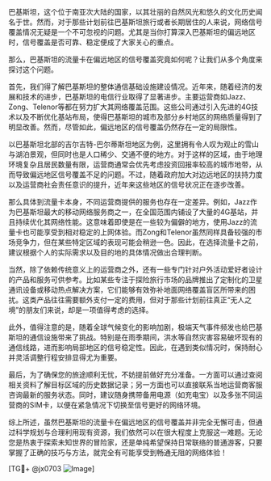 巴基斯坦，这个位于南亚次大陆的国家，以其壮丽的自然风光和悠久的文化历史闻名于世。然而，对于那些计划前往巴基斯坦旅行或者长期居住的人来说，网络信号覆盖情况无疑是一个不可忽视的问题。尤其是当你打算深入巴基斯坦的偏远地区时，信号覆盖是否可靠、稳定便成了大家关心的重点。

那么，巴基斯坦的流量卡在偏远地区的信号覆盖究竟如何呢？让我们从多个角度来探讨这个问题。

首先，我们得了解巴基斯坦的整体通信基础设施建设情况。近年来，随着经济的发展和技术的进步，巴基斯坦的电信行业取得了显著进步。主要运营商如Jazz、Zong、Telenor等都在努力扩大其网络覆盖范围。这些公司通过引入先进的4G技术以及不断优化基站布局，使得巴基斯坦的城市及部分乡村地区的网络质量得到了明显改善。然而，尽管如此，偏远地区的信号覆盖仍然存在一定的局限性。

以巴基斯坦北部的吉尔吉特-巴尔蒂斯坦地区为例，这里拥有令人叹为观止的雪山与湖泊景观，但同时也是人口稀少、交通不便的地方。对于这样的区域，由于地理环境复杂且居民数量有限，运营商通常会优先考虑投资回报率较高的城市地带，从而导致偏远地区信号覆盖不足的问题。不过，随着政府加大对边远地区的扶持力度以及运营商社会责任意识的提升，近年来这些地区的信号状况正在逐步改善。

那么具体到流量卡本身，不同运营商提供的服务也存在一定差异。例如，Jazz作为巴基斯坦最大的移动网络服务商之一，在全国范围内铺设了大量的4G基站，并且持续优化其网络性能。这意味着即使是在一些较为偏僻的地方，使用Jazz的流量卡也可能享受到相对稳定的上网体验。而Zong和Telenor虽然同样具备较强的市场竞争力，但在某些特定区域的表现可能会稍逊一色。因此，在选择流量卡之前，建议根据个人的实际需求以及目的地的具体情况做出合理判断。

当然，除了依赖传统意义上的运营商之外，还有一些专门针对户外活动爱好者设计的产品和服务可供参考。比如某些专注于探险旅行市场的品牌推出了定制化的卫星通讯设备或移动热点解决方案，它们能够有效弥补地面网络覆盖盲区所带来的困扰。这类产品往往需要额外支付一定的费用，但对于那些计划前往真正“无人之境”的朋友们来说，却是一项值得考虑的选择。

此外，值得注意的是，随着全球气候变化的影响加剧，极端天气事件频发也给巴基斯坦的通信设施带来了挑战。特别是在雨季期间，洪水等自然灾害容易破坏现有的通信线路，进而影响局部地区的信号稳定性。因此，在遇到类似情况时，保持耐心并灵活调整行程安排显得尤为重要。

最后，为了确保您的旅途顺利无忧，不妨提前做好充分准备。一方面可以通过查阅相关资料了解目标区域的历史数据记录；另一方面也可以直接联系当地运营商客服咨询最新的服务状态。同时，建议随身携带备用电源（如充电宝）以及多张不同运营商的SIM卡，以便在紧急情况下切换至信号更好的网络环境。

综上所述，虽然巴基斯坦的流量卡在偏远地区的信号覆盖并非完全无懈可击，但通过科学规划与合理利用现有资源，我们依然可以在很大程度上克服这一难题。无论您是热衷于探索未知世界的冒险家，还是单纯希望保持日常联络的普通游客，只要掌握了正确的技巧与方法，就完全有可能享受到畅通无阻的网络体验！

[TG💪+ @jx0703 ![Image](https://github.com/user-attachments/assets/dbca1d08-cadb-493c-b0ec-ad6f7a83f270)]